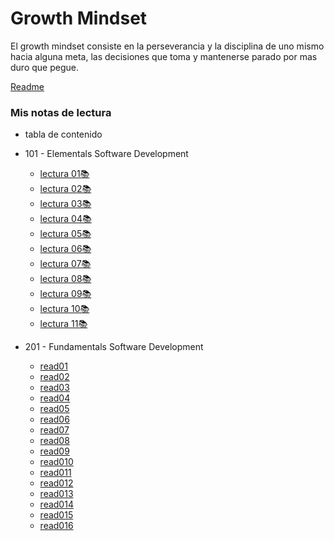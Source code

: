 # Growth Mindset
El growth mindset consiste en la perseverancia y la disciplina de uno mismo hacia alguna meta, las decisiones que toma y mantenerse parado por mas duro que pegue.

[Readme](./README.md)

### Mis notas de lectura 

- tabla de contenido 

- 101 - Elementals Software Development
    - [lectura 01📚](./101%20-%20Elementals%20Software%20Development/read-01.md)
    - [lectura 02📚](./101%20-%20Elementals%20Software%20Development/read-02.md)
    - [lectura 03📚](./101%20-%20Elementals%20Software%20Development/read-03.md)
    - [lectura 04📚](./101%20-%20Elementals%20Software%20Development/read-04.md)
    - [lectura 05📚](./101%20-%20Elementals%20Software%20Development/read-05.md)
    - [lectura 06📚](./101%20-%20Elementals%20Software%20Development/read-06.md)
    - [lectura 07📚](./101%20-%20Elementals%20Software%20Development/read-07.md)
    - [lectura 08📚](./101%20-%20Elementals%20Software%20Development/read-08.md)
    - [lectura 09📚](./101%20-%20Elementals%20Software%20Development/read-09.md)
    - [lectura 10📚](./101%20-%20Elementals%20Software%20Development/read-10.md)
    - [lectura 11📚](./101%20-%20Elementals%20Software%20Development/read-11.md)
  
-  201 - Fundamentals Software Development
   -  [read01](./201%20-%20Fundamentals%20Software%20Development/read-01.md)
   -  [read02](./201%20-%20Fundamentals%20Software%20Development/read-02.md)
   -  [read03](./201%20-%20Fundamentals%20Software%20Development/read-03.md)
   -  [read04](./201%20-%20Fundamentals%20Software%20Development/read-04.md)
   -  [read05](./201%20-%20Fundamentals%20Software%20Development/read-05.md)
   -  [read06](./201%20-%20Fundamentals%20Software%20Development/read-06.md)
   -  [read07](./201%20-%20Fundamentals%20Software%20Development/read-07.md)
   -  [read08](./201%20-%20Fundamentals%20Software%20Development/read-08.md)
   -  [read09](./201%20-%20Fundamentals%20Software%20Development/read-09.md)
   -  [read010](./201%20-%20Fundamentals%20Software%20Development/read-10.md)
   -  [read011](./201%20-%20Fundamentals%20Software%20Development/read-11.md)
   -  [read012](./201%20-%20Fundamentals%20Software%20Development/read-12.md)
   -  [read013](./201%20-%20Fundamentals%20Software%20Development/read-13.md)
   -  [read014](./201%20-%20Fundamentals%20Software%20Development/read-14.md)
   -  [read015](./201%20-%20Fundamentals%20Software%20Development/read-15.md)
   -  [read016](./201%20-%20Fundamentals%20Software%20Development/read-16.md)